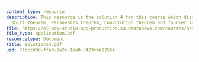 ```yaml
---
content_type: resource
description: This resource is the solution 4 for this course which discusses about
  shift theorem, Parseval?s theorem, convolution theorem and fourier integral theorem.
file: https://ol-ocw-studio-app-production.s3.amazonaws.com/courses/hst-584j-magnetic-resonance-analytic-biochemical-and-imaging-techniques-spring-2006/71dccd0dffa09a2c1ea05423c4e92564_solutions4.pdf
file_type: application/pdf
resourcetype: Document
title: solutions4.pdf
uid: 71dccd0d-ffa0-9a2c-1ea0-5423c4e92564
---
```

